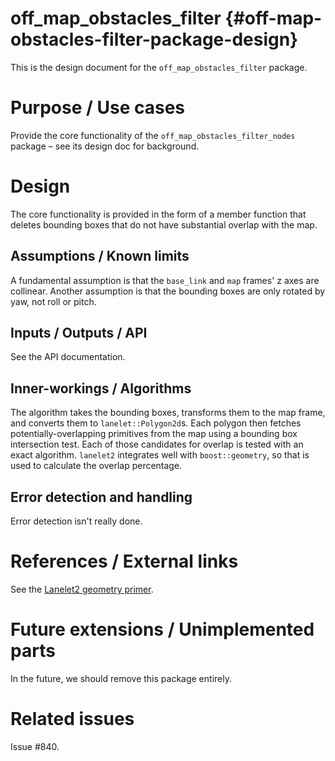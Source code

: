 off_map_obstacles_filter {#off-map-obstacles-filter-package-design}
===========

This is the design document for the `off_map_obstacles_filter` package.


# Purpose / Use cases
Provide the core functionality of the `off_map_obstacles_filter_nodes` package – see its design doc for background.


# Design
The core functionality is provided in the form of a member function that deletes bounding boxes that do not have substantial overlap with the map.


## Assumptions / Known limits
A fundamental assumption is that the `base_link` and `map` frames' z axes are collinear. Another assumption is that the bounding boxes are only rotated by yaw, not roll or pitch.


## Inputs / Outputs / API
See the API documentation.


## Inner-workings / Algorithms
The algorithm takes the bounding boxes, transforms them to the map frame, and converts them to `lanelet::Polygon2d`s.
Each polygon then fetches potentially-overlapping primitives from the map using a bounding box intersection test.
Each of those candidates for overlap is tested with an exact algorithm. `lanelet2` integrates well with `boost::geometry`, so that is used to calculate the overlap percentage.


## Error detection and handling
Error detection isn't really done.


# References / External links
See the [Lanelet2 geometry primer](https://github.com/fzi-forschungszentrum-informatik/Lanelet2/blob/master/lanelet2_core/doc/GeometryPrimer.md).


# Future extensions / Unimplemented parts
In the future, we should remove this package entirely.


# Related issues
Issue #840.
